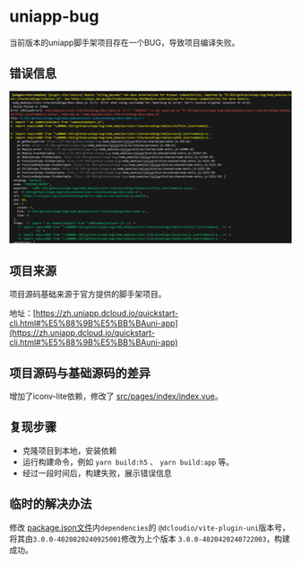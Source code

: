 # uniapp-bug

当前版本的uniapp脚手架项目存在一个BUG，导致项目编译失败。

## 错误信息

<img alt="bug" src="./src/static/bug.png" />

## 项目来源

项目源码基础来源于官方提供的脚手架项目。

地址：[https://zh.uniapp.dcloud.io/quickstart-cli.html#%E5%88%9B%E5%BB%BAuni-app](https://zh.uniapp.dcloud.io/quickstart-cli.html#%E5%88%9B%E5%BB%BAuni-app)

## 项目源码与基础源码的差异

增加了iconv-lite依赖，修改了 [src/pages/index/index.vue](./src/pages/index/index.vue)。

## 复现步骤

- 克隆项目到本地，安装依赖
- 运行构建命令，例如 `yarn build:h5` 、 `yarn build:app` 等。
- 经过一段时间后，构建失败，展示错误信息

## 临时的解决办法

修改 [package.json文件](./package.json)内`dependencies`的 `@dcloudio/vite-plugin-uni`版本号，将其由`3.0.0-4020820240925001`修改为上个版本 `3.0.0-4020420240722003`，构建成功。
